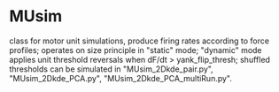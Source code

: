 # MUsim
class for motor unit simulations, produce firing rates according to force profiles;
operates on size principle in "static" mode;
"dynamic" mode applies unit threshold reversals when dF/dt > yank_flip_thresh;
shuffled thresholds can be simulated in "MUsim_2Dkde_pair.py", "MUsim_2Dkde_PCA.py", "MUsim_2Dkde_PCA_multiRun.py".
